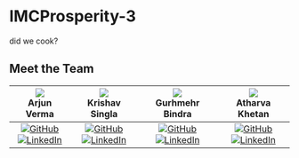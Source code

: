 # IMCProsperity-3
did we cook?

## Meet the Team

| ![](https://via.placeholder.com/100) <br> **Arjun Verma** | ![](https://via.placeholder.com/100) <br> **Krishav Singla** | ![](https://via.placeholder.com/100) <br> **Gurhmehr Bindra** | ![](https://via.placeholder.com/100) <br> **Atharva Khetan** |
|:--:|:--:|:--:|:--:|
| [![GitHub](https://img.shields.io/badge/GitHub-%2312100E.svg?&style=flat-square&logo=github&logoColor=white)](https://github.com/alice) <br> [![LinkedIn](https://img.shields.io/badge/LinkedIn-%230077B5.svg?&style=flat-square&logo=linkedin&logoColor=white)](https://linkedin.com/in/alice) | [![GitHub](https://img.shields.io/badge/GitHub-%2312100E.svg?&style=flat-square&logo=github&logoColor=white)](https://github.com/bob) <br> [![LinkedIn](https://img.shields.io/badge/LinkedIn-%230077B5.svg?&style=flat-square&logo=linkedin&logoColor=white)](https://linkedin.com/in/bob) | [![GitHub](https://img.shields.io/badge/GitHub-%2312100E.svg?&style=flat-square&logo=github&logoColor=white)](https://github.com/charlie) <br> [![LinkedIn](https://img.shields.io/badge/LinkedIn-%230077B5.svg?&style=flat-square&logo=linkedin&logoColor=white)](https://linkedin.com/in/charlie) | [![GitHub](https://img.shields.io/badge/GitHub-%2312100E.svg?&style=flat-square&logo=github&logoColor=white)](https://github.com/dana) <br> [![LinkedIn](https://img.shields.io/badge/LinkedIn-%230077B5.svg?&style=flat-square&logo=linkedin&logoColor=white)](https://linkedin.com/in/dana) |


